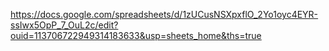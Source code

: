 https://docs.google.com/spreadsheets/d/1zUCusNSXpxflO_2Yo1oyc4EYR-ssIwx5OpP_7_OuL2c/edit?ouid=113706722949314183633&usp=sheets_home&ths=true
